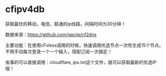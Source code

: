 # cfipv4db

获取最优的移动，电信，联通的ip线路，间隔时间为30分钟！

数据来源：https://github.com/gacjie/cf2dns

主要功能：在使用cFvless调用的时候，快速调用优选节点一次性生成15个节点。不用手动每次登录一个一个输入，搭配订阅一次搞定！

省事的可以直接调用：cloudflare_ips.txt这个文件，就可以获取最新的优选IP哦！
